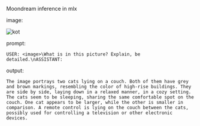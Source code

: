 Moondream inference in mlx

image:

![kot](http://images.cocodataset.org/val2017/000000039769.jpg)

prompt:
```
USER: <image>\What is in this picture? Explain, be detailed.\nASSISTANT:
```
 
output: 

```
The image portrays two cats lying on a couch. Both of them have grey and brown markings, resembling the color of high-rise buildings. They are side by side, laying down in a relaxed manner, in a cozy setting. The cats seem to be sleeping, sharing the same comfortable spot on the couch. One cat appears to be larger, while the other is smaller in comparison. A remote control is lying on the couch between the cats, possibly used for controlling a television or other electronic devices.
```
